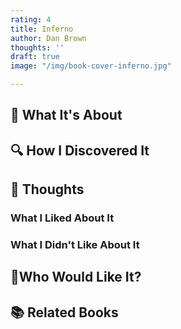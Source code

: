 ```yaml
---
rating: 4
title: Inferno
author: Dan Brown
thoughts: ''
draft: true
image: "/img/book-cover-inferno.jpg"

---
```

## 📕 What It's About

## 🔍 How I Discovered It

## 🧠 Thoughts

### What I Liked About It

### What I Didn't Like About It

## 🦉Who Would Like It?

## 📚 Related Books